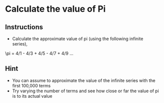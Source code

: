 # Calculate the value of Pi


## Instructions

* Calculate the approximate value of pi (using the following infinite series),

\pi = 4/1 - 4/3 + 4/5 - 4/7 + 4/9 ...


## Hint

* You can assume to approximate the value of the infinite series with the first 100,000 terms
* Try varying the number of terms and see how close or far the value of pi is to its actual value